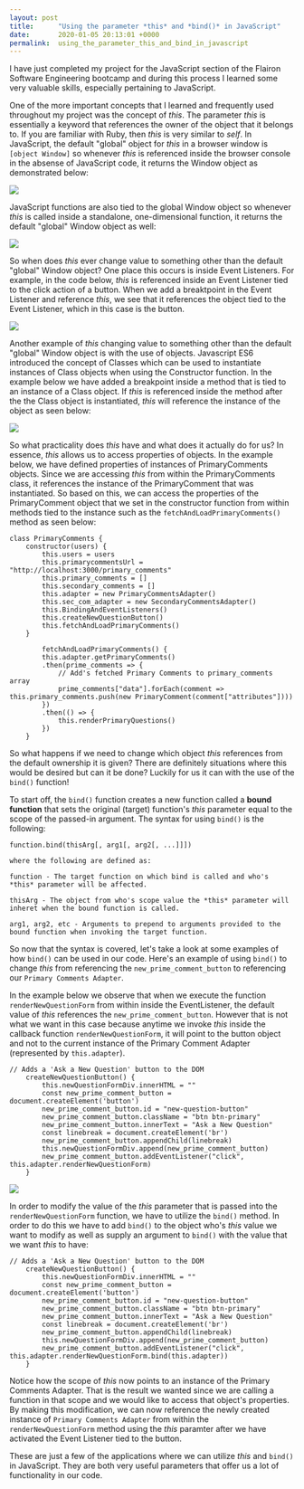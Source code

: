 ```yaml
---
layout: post
title:      "Using the parameter *this* and *bind()* in JavaScript"
date:       2020-01-05 20:13:01 +0000
permalink:  using_the_parameter_this_and_bind_in_javascript
---
```


I have just completed my project for the JavaScript section of the Flairon Software Engineering bootcamp and during this process  I learned some very valuable skills, especially pertaining to JavaScript.  

One of the more important concepts that I learned and frequently used throughout my project was the concept of *this*.  The parameter *this* is essentially a keyword that references the owner of the object that it belongs to.  If you are familiar with Ruby, then *this* is very similar to *self*. In JavaScript, the default "global" object for *this* in a browser window is `[object Window]` so whenever *this* is referenced inside the browser console in the absense of JavaScript code, it returns the Window object as demonstrated below:

![](https://imgur.com/a/0nWa3dt)

JavaScript functions are also tied to the global Window object so whenever *this* is called inside a standalone, one-dimensional function, it returns the default "global" Window object as well:

![](https://imgur.com/a/KCEZKqH)

So when does *this* ever change value to something other than the default "global" Window object?  One place this occurs is inside Event Listeners.  For example, in the code below, *this* is referenced inside an Event Listener tied to the click action of a button.  When we add a breaktpoint in the Event Listener and reference *this*, we see that it references the object tied to the Event Listener, which in this case is the button.

![](https://imgur.com/a/uwjC3YS)

Another example of *this* changing value to something other than the default "global" Window object is with the use of objects.  Javascript ES6 introduced the concept of Classes which can be used to instantiate instances of Class objects when using the Constructor function.  In the example below we have added a breakpoint inside a method that is tied to an instance of a Class object.  If *this* is referenced inside the method after the the Class object is instantiated, *this* will reference the instance of the object as seen below:

![](https://imgur.com/a/zu31Bdv)

So what practicality does *this* have and what does it actually do for us?  In essence, *this* allows us to access properties of objects.  In the example below, we have defined properties of instances of PrimaryComments objects.  Since we are accessing *this* from within the PrimaryComments class, it references the instance of the PrimaryComment that was instantiated.  So based on this, we can access the properties of the PrimaryComment object that we set in the constructor function from within methods tied to the instance such as the `fetchAndLoadPrimaryComments()` method as seen below:

```
class PrimaryComments {
	constructor(users) {
		this.users = users
		this.primarycommentsUrl = "http://localhost:3000/primary_comments"
		this.primary_comments = []
		this.secondary_comments = []
		this.adapter = new PrimaryCommentsAdapter()
		this.sec_com_adapter = new SecondaryCommentsAdapter()
		this.BindingAndEventListeners()
		this.createNewQuestionButton()
		this.fetchAndLoadPrimaryComments()
	}
	
		fetchAndLoadPrimaryComments() {
		this.adapter.getPrimaryComments()
		.then(prime_comments => {
			// Add's fetched Primary Comments to primary_comments array
			prime_comments["data"].forEach(comment => this.primary_comments.push(new PrimaryComment(comment["attributes"]))) 
		})
		.then(() => { 
			this.renderPrimaryQuestions()
		})
	}
```

So what happens if we need to change which object *this* references from the default ownership it is given?  There are definitely situations where this would be desired but can it be done?  Luckily for us it can with the use of the `bind()` function!

To start off, the `bind()` function creates a new function called a **bound function** that sets the original (target) function's *this* parameter equal to the scope of the passed-in argument.  The syntax for using `bind()` is the following:

```
function.bind(thisArg[, arg1[, arg2[, ...]]])

where the following are defined as:

function - The target function on which bind is called and who's *this* parameter will be affected.  

thisArg - The object from who's scope value the *this* parameter will inheret when the bound function is called. 

arg1, arg2, etc - Arguments to prepend to arguments provided to the bound function when invoking the target function.
```

So now that the syntax is covered, let's take a look at some examples of how `bind()` can be used in our code.  Here's an example of using `bind()` to change *this* from referencing the `new_prime_comment_button` to referencing our `Primary Comments Adapter`.  

In the example below we observe that when we execute the function `renderNewQuestionForm` from within inside the EventListener, the default value of *this* references the `new_prime_comment_button`.  However that is not what we want in this case because anytime we invoke *this* inside the callback function `renderNewQuestionForm`,  it will point to the button object and not to the current instance of the Primary Comment Adapter (represented by `this.adapter`). 

```
// Adds a 'Ask a New Question' button to the DOM
	createNewQuestionButton() {
		this.newQuestionFormDiv.innerHTML = ""
		const new_prime_comment_button = document.createElement('button')
		new_prime_comment_button.id = "new-question-button"
		new_prime_comment_button.className = "btn btn-primary"
		new_prime_comment_button.innerText = "Ask a New Question"
		const linebreak = document.createElement('br')
		new_prime_comment_button.appendChild(linebreak)
		this.newQuestionFormDiv.append(new_prime_comment_button)
		new_prime_comment_button.addEventListener("click", this.adapter.renderNewQuestionForm)
	}
```

![](https://imgur.com/a/yXvcKOD)

In order to modify the value of the *this* parameter that is passed into the `renderNewQuestionForm` function, we have to utilize the `bind()` method.  In order to do this we have to add `bind()` to the object who's *this* value we want to modify as well as supply an argument to `bind()` with the value that we want *this* to have:

```
// Adds a 'Ask a New Question' button to the DOM
	createNewQuestionButton() {
		this.newQuestionFormDiv.innerHTML = ""
		const new_prime_comment_button = document.createElement('button')
		new_prime_comment_button.id = "new-question-button"
		new_prime_comment_button.className = "btn btn-primary"
		new_prime_comment_button.innerText = "Ask a New Question"
		const linebreak = document.createElement('br')
		new_prime_comment_button.appendChild(linebreak)
		this.newQuestionFormDiv.append(new_prime_comment_button)
		new_prime_comment_button.addEventListener("click", this.adapter.renderNewQuestionForm.bind(this.adapter))
	}
```

Notice how the scope of *this* now points to an instance of the Primary Comments Adapter.  That is the result we wanted since we are calling a function in that scope and we would like to access that object's properties.  By making this modification, we can now reference the newly created instance of `Primary Comments Adapter` from within the `renderNewQuestionForm` method using the *this* paramter after we have activated the Event Listener tied to the button.

These are just a few of the applications where we can utilize *this* and `bind()` in JavaScript.  They are both very useful parameters that offer us a lot of functionality in our code.





